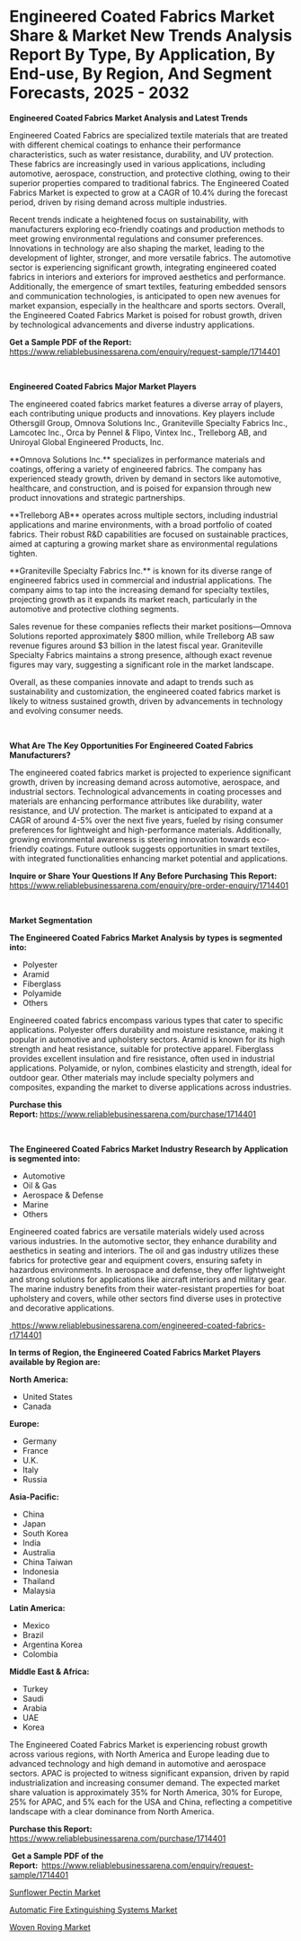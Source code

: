 <p><h1>Engineered Coated Fabrics Market Share & Market New Trends Analysis Report By Type, By Application, By End-use, By Region, And Segment Forecasts, 2025 - 2032</h1></p><p><strong>Engineered Coated Fabrics Market Analysis and Latest Trends</strong></p>
<p><p>Engineered Coated Fabrics are specialized textile materials that are treated with different chemical coatings to enhance their performance characteristics, such as water resistance, durability, and UV protection. These fabrics are increasingly used in various applications, including automotive, aerospace, construction, and protective clothing, owing to their superior properties compared to traditional fabrics. The Engineered Coated Fabrics Market is expected to grow at a CAGR of 10.4% during the forecast period, driven by rising demand across multiple industries.</p><p>Recent trends indicate a heightened focus on sustainability, with manufacturers exploring eco-friendly coatings and production methods to meet growing environmental regulations and consumer preferences. Innovations in technology are also shaping the market, leading to the development of lighter, stronger, and more versatile fabrics. The automotive sector is experiencing significant growth, integrating engineered coated fabrics in interiors and exteriors for improved aesthetics and performance. Additionally, the emergence of smart textiles, featuring embedded sensors and communication technologies, is anticipated to open new avenues for market expansion, especially in the healthcare and sports sectors. Overall, the Engineered Coated Fabrics Market is poised for robust growth, driven by technological advancements and diverse industry applications.</p></p>
<p><strong>Get a Sample PDF of the Report:&nbsp;</strong> <a href="https://www.reliablebusinessarena.com/enquiry/request-sample/1714401?utm_campaign=2112&utm_medium=2&utm_source=Github&utm_content=ia&utm_term=01042025&utm_id=engineered-coated-fabrics">https://www.reliablebusinessarena.com/enquiry/request-sample/1714401</a></p>
<p>&nbsp;</p>
<p><strong>Engineered Coated Fabrics Major Market Players</strong></p>
<p><p>The engineered coated fabrics market features a diverse array of players, each contributing unique products and innovations. Key players include Othersgill Group, Omnova Solutions Inc., Graniteville Specialty Fabrics Inc., Lamcotec Inc., Orca by Pennel & Flipo, Vintex Inc., Trelleborg AB, and Uniroyal Global Engineered Products, Inc. </p><p>**Omnova Solutions Inc.** specializes in performance materials and coatings, offering a variety of engineered fabrics. The company has experienced steady growth, driven by demand in sectors like automotive, healthcare, and construction, and is poised for expansion through new product innovations and strategic partnerships.</p><p>**Trelleborg AB** operates across multiple sectors, including industrial applications and marine environments, with a broad portfolio of coated fabrics. Their robust R&D capabilities are focused on sustainable practices, aimed at capturing a growing market share as environmental regulations tighten.</p><p>**Graniteville Specialty Fabrics Inc.** is known for its diverse range of engineered fabrics used in commercial and industrial applications. The company aims to tap into the increasing demand for specialty textiles, projecting growth as it expands its market reach, particularly in the automotive and protective clothing segments.</p><p>Sales revenue for these companies reflects their market positions—Omnova Solutions reported approximately $800 million, while Trelleborg AB saw revenue figures around $3 billion in the latest fiscal year. Graniteville Specialty Fabrics maintains a strong presence, although exact revenue figures may vary, suggesting a significant role in the market landscape.</p><p>Overall, as these companies innovate and adapt to trends such as sustainability and customization, the engineered coated fabrics market is likely to witness sustained growth, driven by advancements in technology and evolving consumer needs.</p></p>
<p>&nbsp;</p>
<p><strong>What Are The Key Opportunities For Engineered Coated Fabrics Manufacturers?</strong></p>
<p><p>The engineered coated fabrics market is projected to experience significant growth, driven by increasing demand across automotive, aerospace, and industrial sectors. Technological advancements in coating processes and materials are enhancing performance attributes like durability, water resistance, and UV protection. The market is anticipated to expand at a CAGR of around 4-5% over the next five years, fueled by rising consumer preferences for lightweight and high-performance materials. Additionally, growing environmental awareness is steering innovation towards eco-friendly coatings. Future outlook suggests opportunities in smart textiles, with integrated functionalities enhancing market potential and applications.</p></p>
<p><strong>Inquire or Share Your Questions If Any Before Purchasing This Report:</strong> <a href="https://www.reliablebusinessarena.com/enquiry/pre-order-enquiry/1714401?utm_campaign=2112&utm_medium=2&utm_source=Github&utm_content=ia&utm_term=01042025&utm_id=engineered-coated-fabrics">https://www.reliablebusinessarena.com/enquiry/pre-order-enquiry/1714401</a></p>
<p>&nbsp;</p>
<p><strong>Market Segmentation</strong></p>
<p><strong>The Engineered Coated Fabrics Market Analysis by types is segmented into:</strong></p>
<p><ul><li>Polyester</li><li>Aramid</li><li>Fiberglass</li><li>Polyamide</li><li>Others</li></ul></p>
<p><p>Engineered coated fabrics encompass various types that cater to specific applications. Polyester offers durability and moisture resistance, making it popular in automotive and upholstery sectors. Aramid is known for its high strength and heat resistance, suitable for protective apparel. Fiberglass provides excellent insulation and fire resistance, often used in industrial applications. Polyamide, or nylon, combines elasticity and strength, ideal for outdoor gear. Other materials may include specialty polymers and composites, expanding the market to diverse applications across industries.</p></p>
<p><strong>Purchase this Report:&nbsp;</strong><a href="https://www.reliablebusinessarena.com/purchase/1714401?utm_campaign=2112&utm_medium=2&utm_source=Github&utm_content=ia&utm_term=01042025&utm_id=engineered-coated-fabrics">https://www.reliablebusinessarena.com/purchase/1714401</a></p>
<p>&nbsp;</p>
<p><strong>The Engineered Coated Fabrics Market Industry Research by Application is segmented into:</strong></p>
<p><ul><li>Automotive</li><li>Oil & Gas</li><li>Aerospace & Defense</li><li>Marine</li><li>Others</li></ul></p>
<p><p>Engineered coated fabrics are versatile materials widely used across various industries. In the automotive sector, they enhance durability and aesthetics in seating and interiors. The oil and gas industry utilizes these fabrics for protective gear and equipment covers, ensuring safety in hazardous environments. In aerospace and defense, they offer lightweight and strong solutions for applications like aircraft interiors and military gear. The marine industry benefits from their water-resistant properties for boat upholstery and covers, while other sectors find diverse uses in protective and decorative applications.</p></p>
<p><a href="https://www.reliablebusinessarena.com/engineered-coated-fabrics-r1714401?utm_campaign=2112&utm_medium=2&utm_source=Github&utm_content=ia&utm_term=01042025&utm_id=engineered-coated-fabrics">&nbsp;https://www.reliablebusinessarena.com/engineered-coated-fabrics-r1714401</a></p>
<p><strong>In terms of Region, the Engineered Coated Fabrics Market Players available by Region are:</strong></p>
<p>
    <p> <strong> North America: </strong>
        <ul>
            <li>United States</li>
            <li>Canada</li>
        </ul>
        </p> 
    <p> <strong> Europe: </strong>
        <ul>
            <li>Germany</li>
            <li>France</li>
            <li>U.K.</li>
            <li>Italy</li>
            <li>Russia</li>
        </ul>
        </p> 
    <p> <strong> Asia-Pacific: </strong>
        <ul>
            <li>China</li>
            <li>Japan</li>
            <li>South Korea</li>
            <li>India</li>
            <li>Australia</li>
            <li>China Taiwan</li>
            <li>Indonesia</li>
            <li>Thailand</li>
            <li>Malaysia</li>
        </ul>
        </p> 
    <p> <strong> Latin America: </strong>
        <ul>
            <li>Mexico</li>
            <li>Brazil</li>
            <li>Argentina Korea</li>
            <li>Colombia</li>
        </ul>
        </p> 
    <p> <strong> Middle East & Africa: </strong>
        <ul>
            <li>Turkey</li>
            <li>Saudi</li>
            <li>Arabia</li>
            <li>UAE</li>
            <li>Korea</li>
        </ul>
    </p>
    </p>
<p><p>The Engineered Coated Fabrics Market is experiencing robust growth across various regions, with North America and Europe leading due to advanced technology and high demand in automotive and aerospace sectors. APAC is projected to witness significant expansion, driven by rapid industrialization and increasing consumer demand. The expected market share valuation is approximately 35% for North America, 30% for Europe, 25% for APAC, and 5% each for the USA and China, reflecting a competitive landscape with a clear dominance from North America.</p></p>
<p><strong>Purchase this Report: </strong><a href="https://www.reliablebusinessarena.com/purchase/1714401?utm_campaign=2112&utm_medium=2&utm_source=Github&utm_content=ia&utm_term=01042025&utm_id=engineered-coated-fabrics">https://www.reliablebusinessarena.com/purchase/1714401</a></p>
<p>&nbsp;<strong>Get a Sample PDF of the Report:&nbsp;&nbsp;</strong><a href="https://www.reliablebusinessarena.com/enquiry/request-sample/1714401?utm_campaign=2112&utm_medium=2&utm_source=Github&utm_content=ia&utm_term=01042025&utm_id=engineered-coated-fabrics">https://www.reliablebusinessarena.com/enquiry/request-sample/1714401</a></p>
<p><strong></strong></p>
<p><p><a href="https://github.com/langolaskark/Market-Research-Report-List-1/blob/main/sunflower-pectin-market.md?utm_campaign=2112&utm_medium=2&utm_source=Github&utm_content=ia&utm_term=01042025&utm_id=engineered-coated-fabrics">Sunflower Pectin Market</a></p><p><a href="https://github.com/arocasanzib6/Market-Research-Report-List-1/blob/main/automatic-fire-extinguishing-systems-market.md?utm_campaign=2112&utm_medium=2&utm_source=Github&utm_content=ia&utm_term=01042025&utm_id=engineered-coated-fabrics">Automatic Fire Extinguishing Systems Market</a></p><p><a href="https://github.com/arneslullapq/Market-Research-Report-List-1/blob/main/woven-roving-market.md?utm_campaign=2112&utm_medium=2&utm_source=Github&utm_content=ia&utm_term=01042025&utm_id=engineered-coated-fabrics">Woven Roving Market</a></p></p>